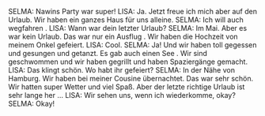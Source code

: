 SELMA:
Nawins Party war super!
LISA:
Ja. Jetzt freue ich mich aber auf den Urlaub. Wir haben ein ganzes Haus für uns alleine.
SELMA:
Ich will auch wegfahren .
LISA:
Wann war dein letzter Urlaub?
SELMA:
Im Mai. Aber es war kein Urlaub. Das war nur ein Ausflug . Wir haben die Hochzeit von meinem Onkel gefeiert.
LISA:
Cool.
SELMA:
Ja! Und wir haben toll gegessen und gesungen und getanzt. Es gab auch einen See . Wir sind geschwommen und wir haben gegrillt und haben Spaziergänge gemacht.
LISA:
Das klingt schön. Wo habt ihr gefeiert?
SELMA:
In der Nähe von Hamburg. Wir haben bei meiner Cousine übernachtet. Das war sehr schön. Wir hatten super Wetter und viel Spaß.
Aber der letzte richtige Urlaub ist sehr lange her …
LISA:
Wir sehen uns, wenn ich wiederkomme, okay?
SELMA:
Okay!
